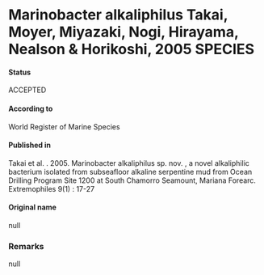 # Marinobacter alkaliphilus Takai, Moyer, Miyazaki, Nogi, Hirayama, Nealson & Horikoshi, 2005 SPECIES

#### Status
ACCEPTED

#### According to
World Register of Marine Species

#### Published in
Takai et al. . 2005. Marinobacter alkaliphilus sp. nov. , a novel alkaliphilic bacterium isolated from subseafloor alkaline serpentine mud from Ocean Drilling Program Site 1200 at South Chamorro Seamount, Mariana Forearc. Extremophiles 9(1) : 17-27

#### Original name
null

### Remarks
null
